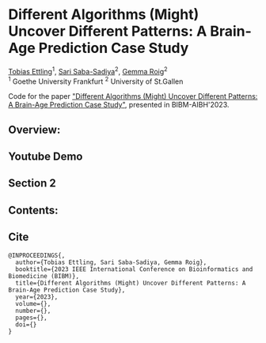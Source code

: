 # Different Algorithms (Might) Uncover Different Patterns: A Brain-Age Prediction Case Study
[Tobias Ettling](https://github.com/Tobivanceobi)<sup>1</sup>,
[Sari Saba-Sadiya](https://sari-saba-sadiya.github.io/)<sup>2</sup>,
[Gemma Roig](http://www.cvai.cs.uni-frankfurt.de/)<sup>2</sup><br>
<sup>1</sup> Goethe University Frankfurt
<sup>2</sup> University of St.Gallen

Code for the paper ["Different Algorithms (Might) Uncover Different Patterns: A Brain-Age Prediction Case Study"](https://github.com/Arsu-Lab/Different-Algorithms-Uncover-Different-Patterns-BrainAge-Prediction/blob/main/BIBM_2023.pdf), presented in BIBM-AIBH'2023.

## Overview:


## Youtube Demo


## Section 2

## Contents:


## Cite
```
@INPROCEEDINGS{,
  author={Tobias Ettling, Sari Saba-Sadiya, Gemma Roig},
  booktitle={2023 IEEE International Conference on Bioinformatics and Biomedicine (BIBM)}, 
  title={Different Algorithms (Might) Uncover Different Patterns: A Brain-Age Prediction Case Study}, 
  year={2023},
  volume={},
  number={},
  pages={},
  doi={}
}
